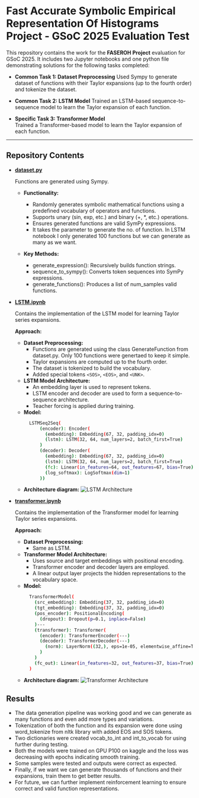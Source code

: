 # Fast Accurate Symbolic Empirical Representation Of Histograms Project - GSoC 2025 Evaluation Test

This repository contains the work for the **FASEROH Project** evaluation for GSoC 2025. It includes two Jupyter notebooks and one python file demonstrating solutions for the following tasks completed:

- **Common Task 1: Dataset Preprocessing** 
  Used Sympy to generate dataset of functions with their Taylor expansions (up to the fourth order) and tokenize the dataset.

- **Common Task 2: LSTM Model** 
  Trained an LSTM-based sequence-to-sequence model to learn the Taylor expansion of each function.

- **Specific Task 3: Transformer Model**  
  Trained a Transformer-based model to learn the Taylor expansion of each function.

---

## Repository Contents

- **[dataset.py](https://github.com/ShubhamChauhan22222/FASEROH_test/blob/main/dataset.py)**
  
  Functions are generated using Sympy.
  - **Functionality:**  
    - Randomly generates symbolic mathematical functions using a predefined vocabulary of operators and functions.
    - Supports unary (sin, exp, etc.) and binary (+, *, etc.) operations.
    - Ensures generated functions are valid SymPy expressions.
    - It takes the parameter to generate the no. of function. In LSTM notebook I only generated 100 functions but we can generate as many as we want.
  
  - **Key Methods:**  
    - generate_expression(): Recursively builds function strings.
    - sequence_to_sympy(): Converts token sequences into SymPy expressions.
    - generate_functions(): Produces a list of num_samples valid functions.
  
- **[LSTM.ipynb](https://github.com/ShubhamChauhan22222/FASEROH_test/blob/main/LSTM.ipynb)**
  
  Contains the implementation of the LSTM model for learning Taylor series expansions.
  
  **Approach:**  
  - **Dataset Preprocessing:**
    - Functions are generated using the class GenerateFunction from dataset.py. Only 100 functions were genertaed to keep it simple.
    - Taylor expansions are computed up to the fourth order.
    - The dataset is tokenized to build the vocabulary.
    - Added special tokens `<SOS>`, `<EOS>`, and `<UNK>`.
  - **LSTM Model Architecture:**  
    - An embedding layer is used to represent tokens.
    - LSTM encoder and decoder are used to form a sequence-to-sequence architecture.
    - Teacher forcing is applied during training.
  - **Model:**
    ```bash
      LSTMSeq2Seq(
          (encoder): Encoder(
            (embedding): Embedding(67, 32, padding_idx=0)
            (lstm): LSTM(32, 64, num_layers=2, batch_first=True)
          )
          (decoder): Decoder(
            (embedding): Embedding(67, 32, padding_idx=0)
            (lstm): LSTM(32, 64, num_layers=2, batch_first=True)
            (fc): Linear(in_features=64, out_features=67, bias=True)
            (log_softmax): LogSoftmax(dim=1)
          ))
  
  - **Architecture diagram:**
     ![LSTM Architecture](https://i.imgur.com/atonrRY.png) 

- **[transformer.ipynb](https://github.com/ShubhamChauhan22222/FASEROH_test/blob/main/transformer.ipynb)**
  
  Contains the implementation of the Transformer model for learning Taylor series expansions.
  
  **Approach:**  
  - **Dataset Preprocessing:**
    - Same as LSTM.
  - **Transformer Model Architecture:**  
    - Uses source and target embeddings with positional encoding.
    - Transformer encoder and decoder layers are employed.
    - A linear output layer projects the hidden representations to the vocabulary space.
  - **Model:**
    ```bash
      TransformerModel(
        (src_embedding): Embedding(37, 32, padding_idx=0)
        (tgt_embedding): Embedding(37, 32, padding_idx=0)
        (pos_encoder): PositionalEncoding(
          (dropout): Dropout(p=0.1, inplace=False)
        )---
        (transformer): Transformer(
          (encoder): TransformerEncoder(---)
          (decoder): TransformerDecoder(---)
            (norm): LayerNorm((32,), eps=1e-05, elementwise_affine=True)
          )
        )
        (fc_out): Linear(in_features=32, out_features=37, bias=True)
      )
  
  - **Architecture diagram:**
    ![Transformer Architecture](https://i.imgur.com/j8GN4wK.png)


## Results
- The data generation pipeline was working good and we can generate as many functions and even add more types and variations.
- Tokenization of both the function and its expansion were done using word_tokenize from nltk library with added EOS and SOS tokens.
- Two dictionaries were created vocab_to_int and int_to_vocab for using further during testing.
- Both the models were trained on GPU P100 on kaggle and the loss was decreasing with epochs indicating smooth training.
- Some samples were tested and outputs were correct as expected.
- Finally, if we want we can generate thousands of functions and their expansions, train them to get better results.
- For future, we can further implement reinforcement learning to ensure correct and valid function representations.
